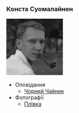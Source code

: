 ### Конста Суомалайнен
![Portrait](/img/portrait_s.png)
- Оповідання
  - [Чорний Чайник](/texts/blackk.md)
- Фотографії
  - [Плівка](/film.md)
